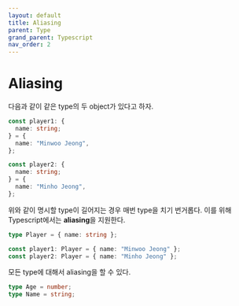 ```yaml
---
layout: default
title: Aliasing
parent: Type
grand_parent: Typescript
nav_order: 2
---
```


# Aliasing

다음과 같이 같은 type의 두 object가 있다고 하자.

```typescript
const player1: {
  name: string;
} = {
  name: "Minwoo Jeong",
};

const player2: {
  name: string;
} = {
  name: "Minho Jeong",
};
```

위와 같이 명시할 type이 길어지는 경우 매번 type을 치기 번거롭다. 이를 위해 Typescript에서는 **aliasing**을 지원한다.

```typescript
type Player = { name: string };

const player1: Player = { name: "Minwoo Jeong" };
const player2: Player = { name: "Minho Jeong" };
```

모든 type에 대해서 aliasing을 할 수 있다.

```typescript
type Age = number;
type Name = string;
```
